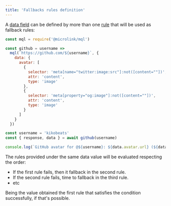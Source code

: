 ```yaml
---
title: 'Fallbacks rules definition'
---
```


A [data field](/docs/api/getting-started/data-fields) can be defined by more than one [rule](/docs/mql/rules/basic) that will be used as fallback rules:

```js
const mql = require('@microlink/mql')

const github = username =>
  mql(`https://github.com/${username}`, {
    data: {
      avatar: [
        {
          selector: 'meta[name="twitter:image:src"]:not([content=""])',
          attr: 'content',
          type: 'image'
        },
        {
          selector: 'meta[property="og:image"]:not([content=""])',
          attr: 'content',
          type: 'image'
        }
      ]
    }
  })

const username = 'kikobeats'
const { response, data } = await github(username)

console.log(`GitHub avatar for @${username}: ${data.avatar.url} (${data.avatar.size_pretty})`)
```

The rules provided under the same data value will be evaluated respecting the order:

- If the first rule fails, then it fallback in the second rule.
- If the second rule fails, time to fallback in the third rule.
- etc

Being the value obtained the first rule that satisfies the condition successfully, if that's possible.


